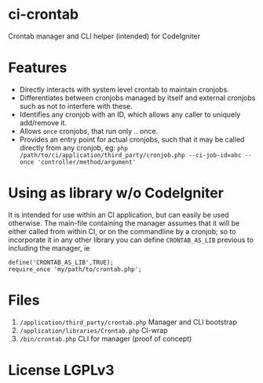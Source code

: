 ci-crontab
==========

Crontab manager and CLI helper (intended) for CodeIgniter

# Features

* Directly interacts with system level crontab to maintain cronjobs.
* Differentiates between cronjobs managed by itself and external cronjobs such as not to interfere with these.
* Identifies any cronjob with an ID, which allows any caller to uniquely add/remove it.
* Allows `once` cronjobs, that run only .. once.
* Provides an entry point for actual cronjobs, such that it may be called directly from any cronjob, eg:
`php /path/to/ci/application/third_party/cronjob.php --ci-job-id=abc --once 'controller/method/argument'`

# Using as library w/o CodeIgniter

It is intended for use within an CI application, but can easily be used otherwise. The main-file containing the manager assumes that it will be either called from within CI, or on the commandline by a cronjob; so to incorporate it in any other library you can define `CRONTAB_AS_LIB` previous to including the manager, ie


    define('CRONTAB_AS_LIB',TRUE);
    require_once 'my/path/to/crontab.php';


# Files

1. `/application/third_party/crontab.php` Manager and CLI bootstrap
2. `/application/libraries/Crontab.php` CI-wrap
3. `/bin/crontab.php` CLI for manager (proof of concept)

# License LGPLv3
